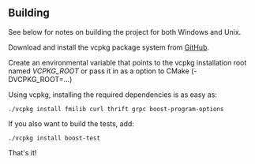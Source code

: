 
## Building

See below for notes on building the project for both Windows and Unix.


Download and install the vcpkg package system from [GitHub](https://github.com/Microsoft/vcpkg).

Create an environmental variable that points to the vcpkg installation root named _VCPKG_ROOT_ 
or pass it in as a option to CMake (-DVCPKG_ROOT=...)

Using vcpkg, installing the required dependencies is as easy as:

```
./vcpkg install fmilib curl thrift grpc boost-program-options
```

If you also want to build the tests, add:

```
./vcpkg install boost-test
```

That's it!





